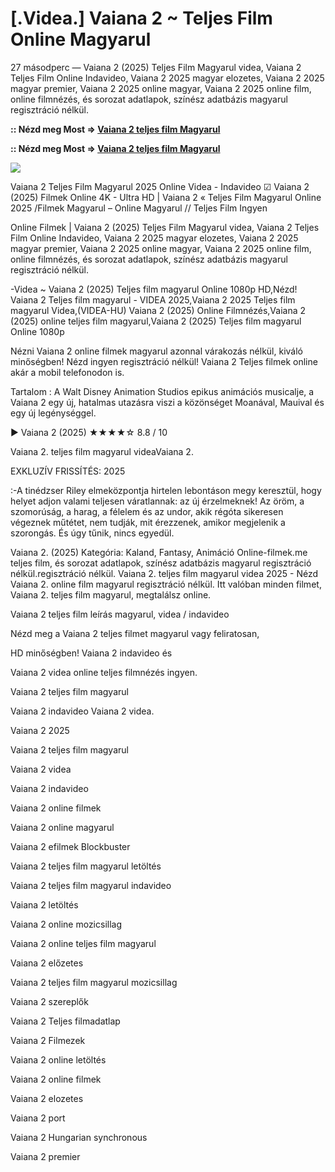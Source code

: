 # [.Videa.] Vaiana 2 ~ Teljes Film Online Magyarul

27 másodperc — Vaiana 2 (2025) Teljes Film Magyarul videa, Vaiana 2 Teljes Film Online Indavideo, Vaiana 2 2025 magyar elozetes, Vaiana 2 2025 magyar premier, Vaiana 2 2025 online magyar, Vaiana 2 2025 online film, online filmnézés, és sorozat adatlapok, színész adatbázis magyarul regisztráció nélkül.

**:: Nézd meg Most => [Vaiana 2 teljes film Magyarul](https://t.co/lIuTbfix1j)**

**:: Nézd meg Most => [Vaiana 2 teljes film Magyarul](https://t.co/lIuTbfix1j)**

<p dir="auto"><a href="https://t.co/lIuTbfix1j" title="GITHUB" rel="nofollow"><img src="https://i.imgur.com/jhNGoEt.gif" style="max-width: 100%;"></a></p>

Vaiana 2 Teljes Film Magyarul 2025 Online Videa - Indavideo ☑ Vaiana 2 (2025) Filmek Online 4K - Ultra HD | Vaiana 2 « Teljes Film Magyarul Online 2025 /Filmek Magyarul – Online Magyarul // Teljes Film Ingyen

Online Filmek | Vaiana 2 (2025) Teljes Film Magyarul videa, Vaiana 2 Teljes Film Online Indavideo, Vaiana 2 2025 magyar elozetes, Vaiana 2 2025 magyar premier, Vaiana 2 2025 online magyar, Vaiana 2 2025 online film, online filmnézés, és sorozat adatlapok, színész adatbázis magyarul regisztráció nélkül.

-Videa ~ Vaiana 2 (2025) Teljes film magyarul Online 1080p HD,Nézd! Vaiana 2 Teljes film magyarul - VIDEA 2025,Vaiana 2 2025 Teljes film magyarul Videa,(VIDEA-HU) Vaiana 2 (2025) Online Filmnézés,Vaiana 2 (2025) online teljes film magyarul,Vaiana 2 (2025) Teljes film magyarul Online 1080p

Nézni Vaiana 2 online filmek magyarul azonnal várakozás nélkül, kiváló minőségben! Nézd ingyen regisztráció nélkül! Vaiana 2 Teljes filmek online akár a mobil telefonodon is.

Tartalom : A Walt Disney Animation Studios epikus animációs musicalje, a Vaiana 2 egy új, hatalmas utazásra viszi a közönséget Moanával, Mauival és egy új legénységgel.

▶️ Vaiana 2 (2025) ★★★★☆ 8.8 / 10

Vaiana 2. teljes film magyarul videaVaiana 2.

EXKLUZÍV FRISSÍTÉS: 2025

:-A tinédzser Riley elmeközpontja hirtelen lebontáson megy keresztül, hogy helyet adjon valami teljesen váratlannak: az új érzelmeknek! Az öröm, a szomorúság, a harag, a félelem és az undor, akik régóta sikeresen végeznek műtétet, nem tudják, mit érezzenek, amikor megjelenik a szorongás. És úgy tűnik, nincs egyedül.

Vaiana 2. (2025) Kategória: Kaland, Fantasy, Animáció Online-filmek.me teljes film, és sorozat adatlapok, színész adatbázis magyarul regisztráció nélkül.regisztráció nélkül. Vaiana 2. teljes film magyarul videa 2025 - Nézd Vaiana 2. online film magyarul regisztráció nélkül. Itt valóban minden filmet, Vaiana 2. teljes film magyarul, megtalálsz online.

Vaiana 2 teljes film leírás magyarul, videa / indavideo

Nézd meg a Vaiana 2 teljes filmet magyarul vagy feliratosan, 

HD minőségben! Vaiana 2 indavideo és 

Vaiana 2 videa online teljes filmnézés ingyen. 

Vaiana 2 teljes film magyarul 

Vaiana 2 indavideo Vaiana 2 videa.

Vaiana 2 2025

Vaiana 2 teljes film magyarul

Vaiana 2 videa

Vaiana 2 indavideo

Vaiana 2 online filmek

Vaiana 2 online magyarul

Vaiana 2 efilmek Blockbuster

Vaiana 2 teljes film magyarul letöltés

Vaiana 2 teljes film magyarul indavideo

Vaiana 2 letöltés

Vaiana 2 online mozicsillag

Vaiana 2 online teljes film magyarul

Vaiana 2 előzetes

Vaiana 2 teljes film magyarul mozicsillag

Vaiana 2 szereplők

Vaiana 2 Teljes filmadatlap

Vaiana 2 Filmezek

Vaiana 2 online letöltés

Vaiana 2 online filmek

Vaiana 2 elozetes

Vaiana 2 port

Vaiana 2 Hungarian synchronous

Vaiana 2 premier
